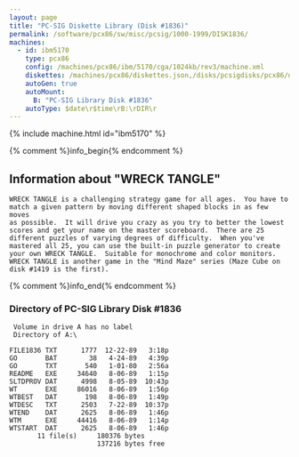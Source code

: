 ```yaml
---
layout: page
title: "PC-SIG Diskette Library (Disk #1836)"
permalink: /software/pcx86/sw/misc/pcsig/1000-1999/DISK1836/
machines:
  - id: ibm5170
    type: pcx86
    config: /machines/pcx86/ibm/5170/cga/1024kb/rev3/machine.xml
    diskettes: /machines/pcx86/diskettes.json,/disks/pcsigdisks/pcx86/diskettes.json
    autoGen: true
    autoMount:
      B: "PC-SIG Library Disk #1836"
    autoType: $date\r$time\rB:\rDIR\r
---
```


{% include machine.html id="ibm5170" %}

{% comment %}info_begin{% endcomment %}

## Information about "WRECK TANGLE"

    WRECK TANGLE is a challenging strategy game for all ages.  You have to
    match a given pattern by moving different shaped blocks in as few moves
    as possible.  It will drive you crazy as you try to better the lowest
    scores and get your name on the master scoreboard.  There are 25
    different puzzles of varying degrees of difficulty.  When you've
    mastered all 25, you can use the built-in puzzle generator to create
    your own WRECK TANGLE.  Suitable for monochrome and color monitors.
    WRECK TANGLE is another game in the "Mind Maze" series (Maze Cube on
    disk #1419 is the first).
{% comment %}info_end{% endcomment %}


### Directory of PC-SIG Library Disk #1836

     Volume in drive A has no label
     Directory of A:\

    FILE1836 TXT      1777  12-22-89   3:18p
    GO       BAT        38   4-24-89   4:39p
    GO       TXT       540   1-01-80   2:56a
    README   EXE     34640   8-06-89   1:15p
    SLTDPROV DAT      4998   8-05-89  10:43p
    WT       EXE     86016   8-06-89   1:56p
    WTBEST   DAT       198   8-06-89   1:49p
    WTDESC   TXT      2503   7-22-89  10:37p
    WTEND    DAT      2625   8-06-89   1:46p
    WTM      EXE     44416   8-06-89   1:14p
    WTSTART  DAT      2625   8-06-89   1:46p
           11 file(s)     180376 bytes
                          137216 bytes free
